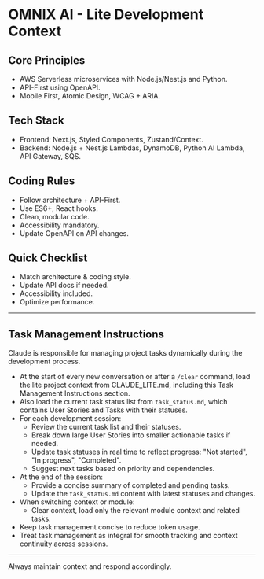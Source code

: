 # OMNIX AI - Lite Development Context

## Core Principles
- AWS Serverless microservices with Node.js/Nest.js and Python.
- API-First using OpenAPI.
- Mobile First, Atomic Design, WCAG + ARIA.

## Tech Stack
- Frontend: Next.js, Styled Components, Zustand/Context.
- Backend: Node.js + Nest.js Lambdas, DynamoDB, Python AI Lambda, API Gateway, SQS.

## Coding Rules
- Follow architecture + API-First.
- Use ES6+, React hooks.
- Clean, modular code.
- Accessibility mandatory.
- Update OpenAPI on API changes.

## Quick Checklist
- Match architecture & coding style.
- Update API docs if needed.
- Accessibility included.
- Optimize performance.

---

## Task Management Instructions

Claude is responsible for managing project tasks dynamically during the development process.

- At the start of every new conversation or after a `/clear` command, load the lite project context from CLAUDE_LITE.md, including this Task Management Instructions section.
- Also load the current task status list from `task_status.md`, which contains User Stories and Tasks with their statuses.
- For each development session:
  - Review the current task list and their statuses.
  - Break down large User Stories into smaller actionable tasks if needed.
  - Update task statuses in real time to reflect progress: "Not started", "In progress", "Completed".
  - Suggest next tasks based on priority and dependencies.
- At the end of the session:
  - Provide a concise summary of completed and pending tasks.
  - Update the `task_status.md` content with latest statuses and changes.
- When switching context or module:
  - Clear context, load only the relevant module context and related tasks.
- Keep task management concise to reduce token usage.
- Treat task management as integral for smooth tracking and context continuity across sessions.

---

Always maintain context and respond accordingly.
